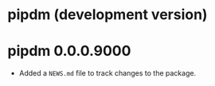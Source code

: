 # pipdm (development version)

# pipdm 0.0.0.9000

* Added a `NEWS.md` file to track changes to the package.
